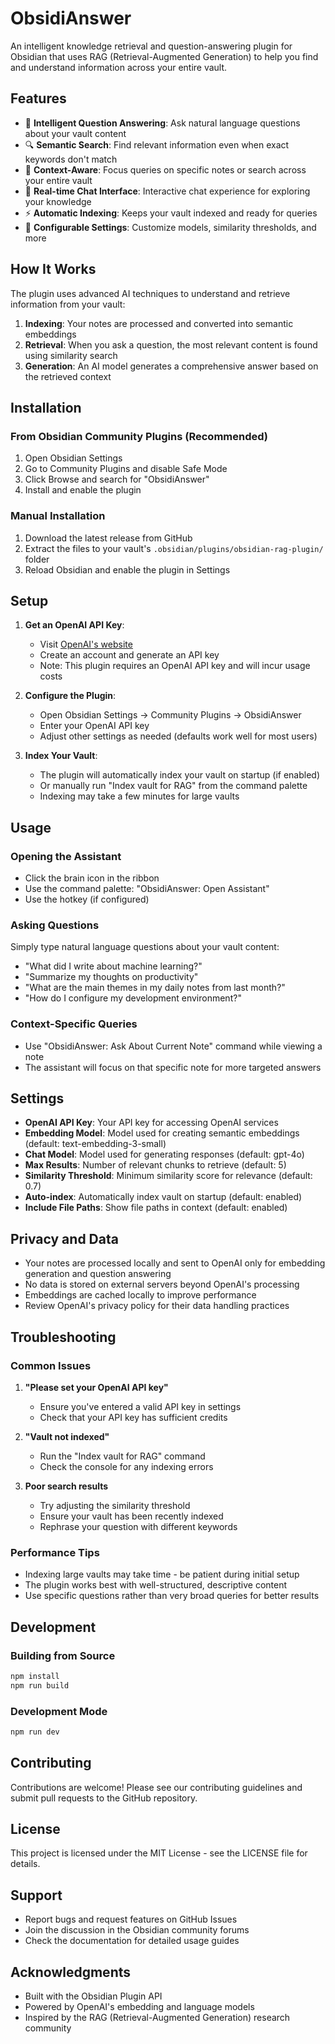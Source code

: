 # ObsidiAnswer

An intelligent knowledge retrieval and question-answering plugin for Obsidian that uses RAG (Retrieval-Augmented Generation) to help you find and understand information across your entire vault.

## Features

- 🧠 **Intelligent Question Answering**: Ask natural language questions about your vault content
- 🔍 **Semantic Search**: Find relevant information even when exact keywords don't match
- 📝 **Context-Aware**: Focus queries on specific notes or search across your entire vault
- 🚀 **Real-time Chat Interface**: Interactive chat experience for exploring your knowledge
- ⚡ **Automatic Indexing**: Keeps your vault indexed and ready for queries
- 🎯 **Configurable Settings**: Customize models, similarity thresholds, and more

## How It Works

The plugin uses advanced AI techniques to understand and retrieve information from your vault:

1. **Indexing**: Your notes are processed and converted into semantic embeddings
2. **Retrieval**: When you ask a question, the most relevant content is found using similarity search
3. **Generation**: An AI model generates a comprehensive answer based on the retrieved context

## Installation

### From Obsidian Community Plugins (Recommended)

1. Open Obsidian Settings
2. Go to Community Plugins and disable Safe Mode
3. Click Browse and search for "ObsidiAnswer"
4. Install and enable the plugin

### Manual Installation

1. Download the latest release from GitHub
2. Extract the files to your vault's `.obsidian/plugins/obsidian-rag-plugin/` folder
3. Reload Obsidian and enable the plugin in Settings

## Setup

1. **Get an OpenAI API Key**:
   - Visit [OpenAI's website](https://platform.openai.com/api-keys)
   - Create an account and generate an API key
   - Note: This plugin requires an OpenAI API key and will incur usage costs

2. **Configure the Plugin**:
   - Open Obsidian Settings → Community Plugins → ObsidiAnswer
   - Enter your OpenAI API key
   - Adjust other settings as needed (defaults work well for most users)

3. **Index Your Vault**:
   - The plugin will automatically index your vault on startup (if enabled)
   - Or manually run "Index vault for RAG" from the command palette
   - Indexing may take a few minutes for large vaults

## Usage

### Opening the Assistant

- Click the brain icon in the ribbon
- Use the command palette: "ObsidiAnswer: Open Assistant"
- Use the hotkey (if configured)

### Asking Questions

Simply type natural language questions about your vault content:

- "What did I write about machine learning?"
- "Summarize my thoughts on productivity"
- "What are the main themes in my daily notes from last month?"
- "How do I configure my development environment?"

### Context-Specific Queries

- Use "ObsidiAnswer: Ask About Current Note" command while viewing a note
- The assistant will focus on that specific note for more targeted answers

## Settings

- **OpenAI API Key**: Your API key for accessing OpenAI services
- **Embedding Model**: Model used for creating semantic embeddings (default: text-embedding-3-small)
- **Chat Model**: Model used for generating responses (default: gpt-4o)
- **Max Results**: Number of relevant chunks to retrieve (default: 5)
- **Similarity Threshold**: Minimum similarity score for relevance (default: 0.7)
- **Auto-index**: Automatically index vault on startup (default: enabled)
- **Include File Paths**: Show file paths in context (default: enabled)

## Privacy and Data

- Your notes are processed locally and sent to OpenAI only for embedding generation and question answering
- No data is stored on external servers beyond OpenAI's processing
- Embeddings are cached locally to improve performance
- Review OpenAI's privacy policy for their data handling practices

## Troubleshooting

### Common Issues

1. **"Please set your OpenAI API key"**
   - Ensure you've entered a valid API key in settings
   - Check that your API key has sufficient credits

2. **"Vault not indexed"**
   - Run the "Index vault for RAG" command
   - Check the console for any indexing errors

3. **Poor search results**
   - Try adjusting the similarity threshold
   - Ensure your vault has been recently indexed
   - Rephrase your question with different keywords

### Performance Tips

- Indexing large vaults may take time - be patient during initial setup
- The plugin works best with well-structured, descriptive content
- Use specific questions rather than very broad queries for better results

## Development

### Building from Source

```bash
npm install
npm run build
```

### Development Mode

```bash
npm run dev
```

## Contributing

Contributions are welcome! Please see our contributing guidelines and submit pull requests to the GitHub repository.

## License

This project is licensed under the MIT License - see the LICENSE file for details.

## Support

- Report bugs and request features on GitHub Issues
- Join the discussion in the Obsidian community forums
- Check the documentation for detailed usage guides

## Acknowledgments

- Built with the Obsidian Plugin API
- Powered by OpenAI's embedding and language models
- Inspired by the RAG (Retrieval-Augmented Generation) research community
